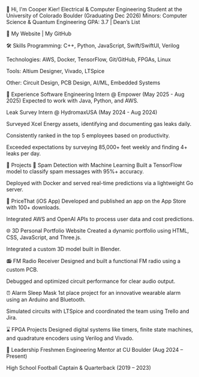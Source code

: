 👋 Hi, I'm Cooper Kier!
Electrical & Computer Engineering Student at the University of Colorado Boulder (Graduating Dec 2026)
Minors: Computer Science & Quantum Engineering
GPA: 3.7 | Dean’s List

🔗 My Website | My GitHub

🛠 Skills
Programming: C++, Python, JavaScript, Swift/SwiftUI, Verilog

Technologies: AWS, Docker, TensorFlow, Git/GitHub, FPGAs, Linux

Tools: Altium Designer, Vivado, LTSpice

Other: Circuit Design, PCB Design, AI/ML, Embedded Systems

💼 Experience
Software Engineering Intern @ Empower (May 2025 - Aug 2025)
Expected to work with Java, Python, and AWS.

Leak Survey Intern @ HydromaxUSA (May 2024 - Aug 2024)

Surveyed Xcel Energy assets, identifying and documenting gas leaks daily.

Consistently ranked in the top 5 employees based on productivity.

Exceeded expectations by surveying 85,000+ feet weekly and finding 4+ leaks per day.

🧠 Projects
📨 Spam Detection with Machine Learning
Built a TensorFlow model to classify spam messages with 95%+ accuracy.

Deployed with Docker and served real-time predictions via a lightweight Go server.

📱 PriceThat (iOS App)
Developed and published an app on the App Store with 100+ downloads.

Integrated AWS and OpenAI APIs to process user data and cost predictions.

🌐 3D Personal Portfolio Website
Created a dynamic portfolio using HTML, CSS, JavaScript, and Three.js.

Integrated a custom 3D model built in Blender.

📻 FM Radio Receiver
Designed and built a functional FM radio using a custom PCB.

Debugged and optimized circuit performance for clear audio output.

⏰ Alarm Sleep Mask
1st place project for an innovative wearable alarm using an Arduino and Bluetooth.

Simulated circuits with LTSpice and coordinated the team using Trello and Jira.

⌛ FPGA Projects
Designed digital systems like timers, finite state machines, and quadrature encoders using Verilog and Vivado.

🏈 Leadership
Freshmen Engineering Mentor at CU Boulder (Aug 2024 – Present)

High School Football Captain & Quarterback (2019 – 2023)

